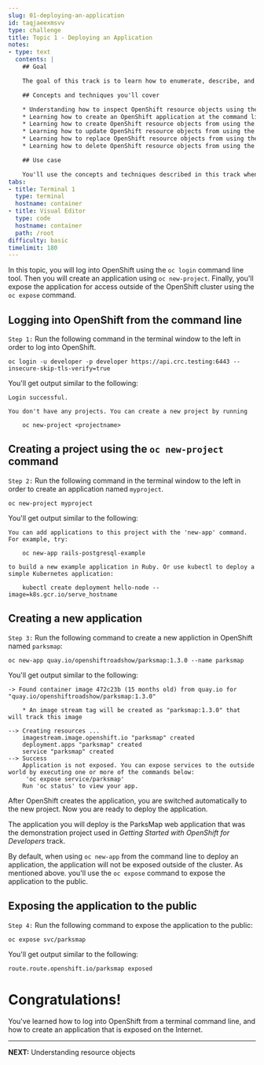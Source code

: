 ```yaml
---
slug: 01-deploying-an-application
id: taqjaeexmsvv
type: challenge
title: Topic 1 - Deploying an Application
notes:
- type: text
  contents: |
    ## Goal

    The goal of this track is to learn how to enumerate, describe, and update application resource objects on OpenShift.

    ## Concepts and techniques you'll cover

    * Understanding how to inspect OpenShift resource objects using the `oc` command line tool
    * Learning how to create an OpenShift application at the command line
    * Learning how to create OpenShift resource objects from using the command `oc create`
    * Learning how to update OpenShift resource objects from using the command `oc edit`
    * Learning how to replace OpenShift resource objects from using the command `oc update`
    * Learning how to delete OpenShift resource objects from using the command `oc delete`

    ## Use case

    You'll use the concepts and techniques described in this track when you want to find, query, and change the OpenShift resources that make up an application.
tabs:
- title: Terminal 1
  type: terminal
  hostname: container
- title: Visual Editor
  type: code
  hostname: container
  path: /root
difficulty: basic
timelimit: 180
---
```


In this topic, you will log into OpenShift using the `oc login` command line tool. Then you will create an application using `oc new-project`. Finally, you'll expose the application for access outside of the OpenShift cluster using the `oc expose` command.

## Logging into OpenShift from the command line

`Step 1:` Run the following command in the terminal window to the left in order to log into OpenShift.

```
oc login -u developer -p developer https://api.crc.testing:6443 --insecure-skip-tls-verify=true
```

You'll get output similar to the following:

```
Login successful.

You don't have any projects. You can create a new project by running

    oc new-project <projectname>
```

## Creating a project using the `oc new-project` command

`Step 2:` Run the following command in the terminal window to the left in order to create an application named `myproject`.

```
oc new-project myproject
```

You'll get output similar to the following:

```
You can add applications to this project with the 'new-app' command. For example, try:

    oc new-app rails-postgresql-example

to build a new example application in Ruby. Or use kubectl to deploy a simple Kubernetes application:

    kubectl create deployment hello-node --image=k8s.gcr.io/serve_hostname

```

## Creating a new application

`Step 3:` Run the following command to create a new appliction in OpenShift named `parksmap`:

```
oc new-app quay.io/openshiftroadshow/parksmap:1.3.0 --name parksmap
```

You'll get output similar to the following:

```
-> Found container image 472c23b (15 months old) from quay.io for "quay.io/openshiftroadshow/parksmap:1.3.0"

    * An image stream tag will be created as "parksmap:1.3.0" that will track this image

--> Creating resources ...
    imagestream.image.openshift.io "parksmap" created
    deployment.apps "parksmap" created
    service "parksmap" created
--> Success
    Application is not exposed. You can expose services to the outside world by executing one or more of the commands below:
     'oc expose service/parksmap'
    Run 'oc status' to view your app.
```

After OpenShift creates the application, you are switched automatically to the new project. Now you are ready to deploy the application.

The application you will deploy is the ParksMap web application that was the demonstration project used in *Getting Started with OpenShift for Developers* track.

By default, when using `oc new-app` from the command line to deploy an application, the application will not be exposed outside of the cluster. As mentioned above. you'll use the `oc expose` command to expose the application to the public.

## Exposing the application to the public

`Step 4:` Run the following command to expose the application to the public:

```
oc expose svc/parksmap
```

You'll get output similar to the following:

```
route.route.openshift.io/parksmap exposed
```

# Congratulations!

You've learned how to log into OpenShift from a terminal command line, and how to create an application that is exposed on the Internet.

----
**NEXT:** Understanding resource objects
